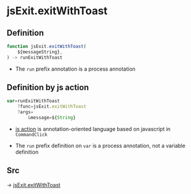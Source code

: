 # jsExit.exitWithToast

## Definition

```js.js
function jsExit.exitWithToast(
	${messageString},
) -> runExitWithToast
```

- The `run` prefix annotation is a process annotation
## Definition by js action

```js.js
var=runExitWithToast
	?func=jsExit.exitWithToast
	?args=
		&message=${String}
```

- [js action](#) is annotation-oriented language based on javascript in `CommandClick`

- The `run` prefix definition on `var` is a process annotation, not a variable definition

## Src

-> [jsExit.exitWithToast](https://github.com/puutaro/CommandClick/blob/master/app/src/main/java/com/puutaro/commandclick/fragment_lib/terminal_fragment/js_interface/system/JsExit.kt#L29)


